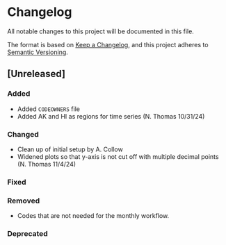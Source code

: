 # Changelog

All notable changes to this project will be documented in this file.

The format is based on [Keep a Changelog](https://keepachangelog.com/en/1.0.0/),
and this project adheres to [Semantic Versioning](https://semver.org/spec/v2.0.0.html).

## [Unreleased]

### Added

- Added `CODEOWNERS` file
- Added AK and HI as regions for time series (N. Thomas 10/31/24)

### Changed

- Clean up of initial setup by A. Collow
- Widened plots so that y-axis is not cut off with multiple decimal points (N. Thomas 11/4/24)

### Fixed

### Removed

- Codes that are not needed for the monthly workflow.

### Deprecated

